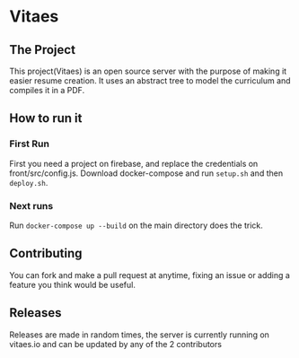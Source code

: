 # Vitaes
## The Project
This project(Vitaes) is an open source server with the purpose of making it easier resume creation.
It uses an abstract tree to model the curriculum and compiles it in a PDF.
## How to run it
### First Run
First you need a project on firebase, and replace the credentials on front/src/config.js.
Download docker-compose and run `setup.sh` and then `deploy.sh`.
### Next runs
Run `docker-compose up --build` on the main directory does the trick.
## Contributing
You can fork and make a pull request at anytime, fixing an issue or adding a feature you think would be useful.
## Releases
Releases are made in random times, the server is currently running on vitaes.io and can be updated by any of the 2 contributors 

